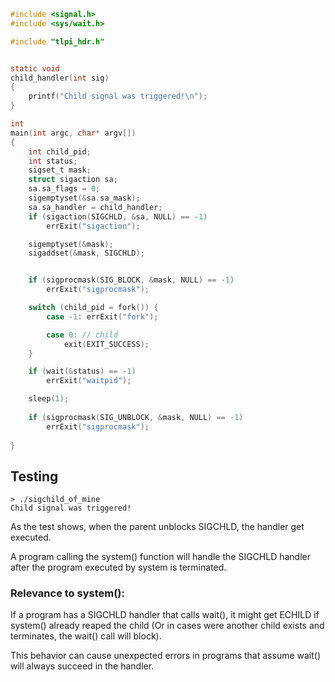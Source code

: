 ```C
#include <signal.h>
#include <sys/wait.h>

#include "tlpi_hdr.h"


static void
child_handler(int sig)
{
    printf("Child signal was triggered!\n");
}

int
main(int argc, char* argv[])
{
    int child_pid;
    int status;
    sigset_t mask;
    struct sigaction sa;
    sa.sa_flags = 0;
    sigemptyset(&sa.sa_mask);
    sa.sa_handler = child_handler;
    if (sigaction(SIGCHLD, &sa, NULL) == -1)
        errExit("sigaction");

    sigemptyset(&mask);
    sigaddset(&mask, SIGCHLD);


    if (sigprocmask(SIG_BLOCK, &mask, NULL) == -1)
        errExit("sigprocmask");

    switch (child_pid = fork()) {
        case -1: errExit("fork");

        case 0: // child
            exit(EXIT_SUCCESS);
    }

    if (wait(&status) == -1)
        errExit("waitpid");

    sleep(1);
    
    if (sigprocmask(SIG_UNBLOCK, &mask, NULL) == -1)
        errExit("sigprocmask");
    
}

```

## Testing
```
> ./sigchild_of_mine
Child signal was triggered!
```

As the test shows, when the parent unblocks SIGCHLD, the handler get executed.

A program calling the system() function will handle the SIGCHLD handler after the program executed by system is terminated.

### Relevance to system():

If a program has a SIGCHLD handler that calls wait(), it might get ECHILD if system() already reaped the child (Or in cases were another child exists and terminates, the wait() call will block).

This behavior can cause unexpected errors in programs that assume wait() will always succeed in the handler.

